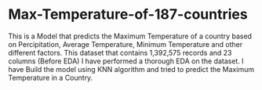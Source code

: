 # Max-Temperature-of-187-countries
This is a Model that predicts the Maximum Temperature of a country based on Percipitation, Average Temperature, Minimum Temperature and other different factors.
This dataset that contains 1,392,575 records and 23 columns (Before EDA)
I have performed a thorough EDA on the dataset.
I have Build the model using KNN algorithm and tried to predict the Maximum Temperature in a Country.
